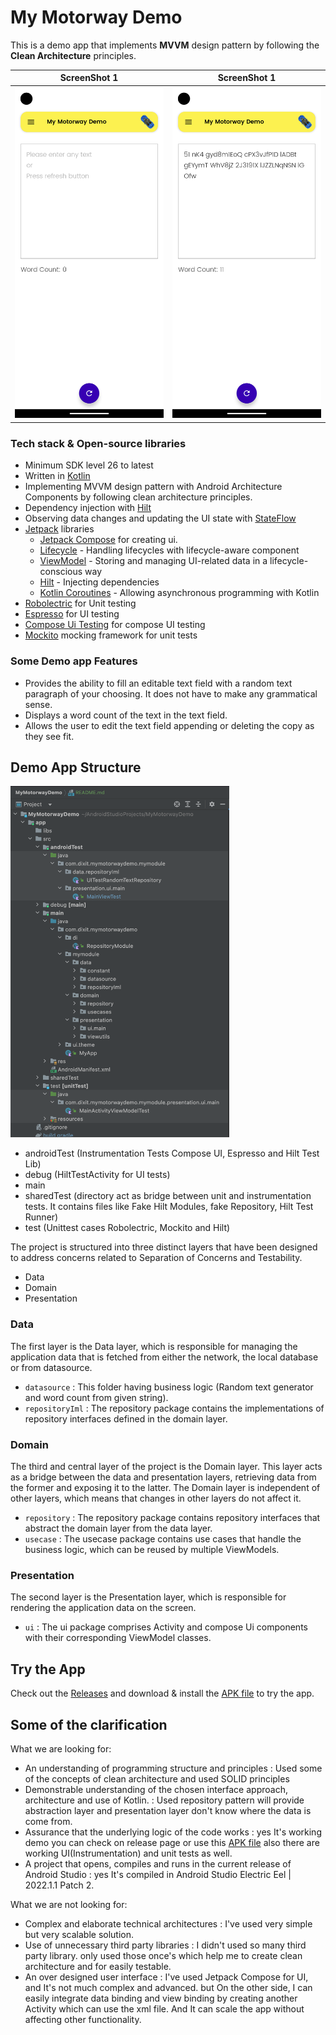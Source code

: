 <h1 align="left">My Motorway Demo </h1>

<p align="left">This is a demo app that implements <b>MVVM</b> design pattern by following the <b>Clean Architecture</b> principles.
</p>

ScreenShot 1               |  ScreenShot 1
:-------------------------:|:-------------------------:
![](appImages/app_screenshot_1.png)  |  ![](appImages/app_screenshot_2.png)

### Tech stack & Open-source libraries
- Minimum SDK level 26 to latest
- Written in [Kotlin](https://kotlinlang.org/)
- Implementing MVVM design pattern with Android Architecture Components by following clean architecture principles.
- Dependency injection with [Hilt](https://developer.android.com/training/dependency-injection/hilt-android)
- Observing data changes and updating the UI state with [StateFlow](https://kotlinlang.org/api/kotlinx.coroutines/kotlinx-coroutines-core/kotlinx.coroutines.flow/-state-flow/)
- [Jetpack](https://developer.android.com/jetpack) libraries
    - [Jetpack Compose](https://developer.android.com/jetpack/compose) for creating ui.
    - [Lifecycle](https://developer.android.com/topic/libraries/architecture/lifecycle) - Handling lifecycles with lifecycle-aware component
    - [ViewModel](https://developer.android.com/topic/libraries/architecture/viewmodel) - Storing and managing UI-related data in a lifecycle-conscious way
    - [Hilt](https://developer.android.com/training/dependency-injection/hilt-android) - Injecting dependencies
    - [Kotlin Coroutines](https://kotlinlang.org/docs/coroutines-overview.html) - Allowing asynchronous programming with Kotlin
- [Robolectric](https://robolectric.org/) for Unit testing
- [Espresso](https://developer.android.com/training/testing/espresso) for UI testing
- [Compose Ui Testing](https://developer.android.com/jetpack/compose/testing) for compose UI testing
- [Mockito](https://site.mockito.org/) mocking framework for unit tests

### Some Demo app Features
- Provides the ability to fill an editable text field with a random text paragraph of your
  choosing. It does not have to make any grammatical sense.
- Displays a word count of the text in the text field.
- Allows the user to edit the text field appending or deleting the copy as they see fit.


## Demo App Structure
<img src="appImages/app_package_structure.png" width="350"/>

- androidTest (Instrumentation Tests Compose UI, Espresso and Hilt Test Lib)
- debug (HiltTestActivity for UI tests)
- main
- sharedTest (directory act as bridge between unit and instrumentation tests. It contains files like Fake Hilt Modules, fake Repository, Hilt Test Runner)
- test (Unittest cases Robolectric, Mockito and Hilt)

The project is structured into three distinct layers that have been designed to address concerns related to Separation of Concerns and Testability.
- Data
- Domain
- Presentation

### Data
The first layer is the Data layer, which is responsible for managing the application data that is fetched from either the network, the local database or from datasource.
- `datasource` : This folder having business logic (Random text generator and word count from given string).
- `repositoryIml` : The repository package contains the implementations of repository interfaces defined in the domain layer.

### Domain
The third and central layer of the project is the Domain layer.
This layer acts as a bridge between the data and presentation layers, retrieving data from the former and exposing it to the latter.
The Domain layer is independent of other layers, which means that changes in other layers do not affect it.
- `repository` : The repository package contains repository interfaces that abstract the domain layer from the data layer.
- `usecase` : The usecase package contains use cases that handle the business logic, which can be reused by multiple ViewModels.

### Presentation
The second layer is the Presentation layer, which is responsible for rendering the application data on the screen.
- `ui` : The ui package comprises Activity and compose Ui components with their corresponding ViewModel classes.


## Try the App
Check out the [Releases](https://github.com/ddpatel2606/MyMotorwayDemo/releases) and download & install the <a href="apk/app-debug.apk">APK file<a/> to try the app.

## Some of the clarification
What we are looking for:
- An understanding of programming structure and principles : Used some of the concepts of clean architecture and used SOLID principles
- Demonstrable understanding of the chosen interface approach, architecture and use of Kotlin. : Used repository pattern will provide abstraction layer and presentation layer don't know where the data is come from.
- Assurance that the underlying logic of the code works : yes It's working demo you can check on release page or use this <a href="apk/app-debug.apk">APK file<a/> also there are working UI(Instrumentation) and unit tests as well. 
- A project that opens, compiles and runs in the current release of Android Studio : yes It's compiled in Android Studio Electric Eel | 2022.1.1 Patch 2.

What we are not looking for:
- Complex and elaborate technical architectures : I've used very simple but very scalable solution.
- Use of unnecessary third party libraries : I didn't used so many third party library. only used those once's which help me to create clean architecture and for easily testable.
- An over designed user interface : I've used Jetpack Compose for UI, and It's not much complex and advanced. but On the other side, 
I can easily integrate data binding and view binding by creating another Activity which can use the xml file. And It can scale the app without affecting other functionality. 